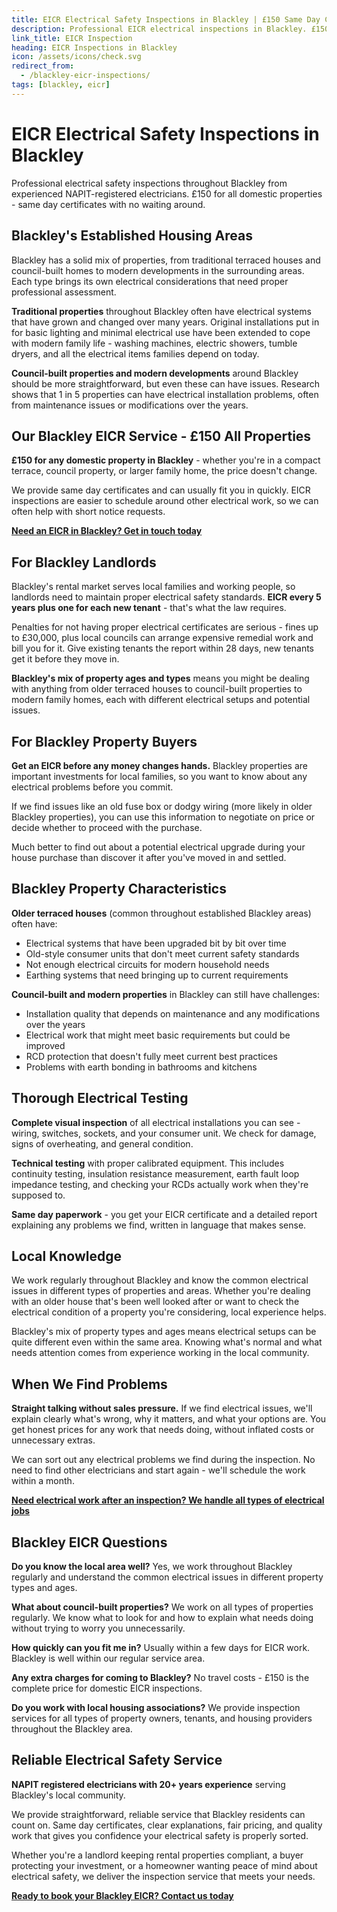 ```yaml
---
title: EICR Electrical Safety Inspections in Blackley | £150 Same Day Certificate
description: Professional EICR electrical inspections in Blackley. £150 all domestic properties, same day certificates. NAPIT registered, 20+ years experience. Local electrical safety experts.
link_title: EICR Inspection
heading: EICR Inspections in Blackley
icon: /assets/icons/check.svg
redirect_from:
  - /blackley-eicr-inspections/
tags: [blackley, eicr]
---
```


# EICR Electrical Safety Inspections in Blackley

Professional electrical safety inspections throughout Blackley from experienced NAPIT-registered electricians. £150 for all domestic properties - same day certificates with no waiting around.

## Blackley's Established Housing Areas

Blackley has a solid mix of properties, from traditional terraced houses and council-built homes to modern developments in the surrounding areas. Each type brings its own electrical considerations that need proper professional assessment.

**Traditional properties** throughout Blackley often have electrical systems that have grown and changed over many years. Original installations put in for basic lighting and minimal electrical use have been extended to cope with modern family life - washing machines, electric showers, tumble dryers, and all the electrical items families depend on today.

**Council-built properties and modern developments** around Blackley should be more straightforward, but even these can have issues. Research shows that 1 in 5 properties can have electrical installation problems, often from maintenance issues or modifications over the years.

## Our Blackley EICR Service - £150 All Properties

**£150 for any domestic property in Blackley** - whether you're in a compact terrace, council property, or larger family home, the price doesn't change.

We provide same day certificates and can usually fit you in quickly. EICR inspections are easier to schedule around other electrical work, so we can often help with short notice requests.

**[Need an EICR in Blackley? Get in touch today](/contact/)**

## For Blackley Landlords

Blackley's rental market serves local families and working people, so landlords need to maintain proper electrical safety standards. **EICR every 5 years plus one for each new tenant** - that's what the law requires.

Penalties for not having proper electrical certificates are serious - fines up to £30,000, plus local councils can arrange expensive remedial work and bill you for it. Give existing tenants the report within 28 days, new tenants get it before they move in.

**Blackley's mix of property ages and types** means you might be dealing with anything from older terraced houses to council-built properties to modern family homes, each with different electrical setups and potential issues.

## For Blackley Property Buyers

**Get an EICR before any money changes hands.** Blackley properties are important investments for local families, so you want to know about any electrical problems before you commit.

If we find issues like an old fuse box or dodgy wiring (more likely in older Blackley properties), you can use this information to negotiate on price or decide whether to proceed with the purchase.

Much better to find out about a potential electrical upgrade during your house purchase than discover it after you've moved in and settled.

## Blackley Property Characteristics

**Older terraced houses** (common throughout established Blackley areas) often have:

- Electrical systems that have been upgraded bit by bit over time
- Old-style consumer units that don't meet current safety standards
- Not enough electrical circuits for modern household needs
- Earthing systems that need bringing up to current requirements

**Council-built and modern properties** in Blackley can still have challenges:

- Installation quality that depends on maintenance and any modifications over the years
- Electrical work that might meet basic requirements but could be improved
- RCD protection that doesn't fully meet current best practices
- Problems with earth bonding in bathrooms and kitchens

## Thorough Electrical Testing

**Complete visual inspection** of all electrical installations you can see - wiring, switches, sockets, and your consumer unit. We check for damage, signs of overheating, and general condition.

**Technical testing** with proper calibrated equipment. This includes continuity testing, insulation resistance measurement, earth fault loop impedance testing, and checking your RCDs actually work when they're supposed to.

**Same day paperwork** - you get your EICR certificate and a detailed report explaining any problems we find, written in language that makes sense.

## Local Knowledge

We work regularly throughout Blackley and know the common electrical issues in different types of properties and areas. Whether you're dealing with an older house that's been well looked after or want to check the electrical condition of a property you're considering, local experience helps.

Blackley's mix of property types and ages means electrical setups can be quite different even within the same area. Knowing what's normal and what needs attention comes from experience working in the local community.

## When We Find Problems

**Straight talking without sales pressure.** If we find electrical issues, we'll explain clearly what's wrong, why it matters, and what your options are. You get honest prices for any work that needs doing, without inflated costs or unnecessary extras.

We can sort out any electrical problems we find during the inspection. No need to find other electricians and start again - we'll schedule the work within a month.

**[Need electrical work after an inspection? We handle all types of electrical jobs](/services/)**

## Blackley EICR Questions

**Do you know the local area well?** Yes, we work throughout Blackley regularly and understand the common electrical issues in different property types and ages.

**What about council-built properties?** We work on all types of properties regularly. We know what to look for and how to explain what needs doing without trying to worry you unnecessarily.

**How quickly can you fit me in?** Usually within a few days for EICR work. Blackley is well within our regular service area.

**Any extra charges for coming to Blackley?** No travel costs - £150 is the complete price for domestic EICR inspections.

**Do you work with local housing associations?** We provide inspection services for all types of property owners, tenants, and housing providers throughout the Blackley area.

## Reliable Electrical Safety Service

**NAPIT registered electricians with 20+ years experience** serving Blackley's local community.

We provide straightforward, reliable service that Blackley residents can count on. Same day certificates, clear explanations, fair pricing, and quality work that gives you confidence your electrical safety is properly sorted.

Whether you're a landlord keeping rental properties compliant, a buyer protecting your investment, or a homeowner wanting peace of mind about electrical safety, we deliver the inspection service that meets your needs.

**[Ready to book your Blackley EICR? Contact us today](/contact/)**
